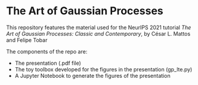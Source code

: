 # The Art of Gaussian Processes

This repository features the material used for the NeurIPS 2021 tutorial *The Art of Gaussian Processes: Classic and Contemporary*, by César L. Mattos and Felipe Tobar

The components of the repo are: 

- The presentation (.pdf file) 
- The toy toolbox developed for the figures in the presentation (gp_lte.py)
- A Jupyter Notebook to generate the figures of the presentation

